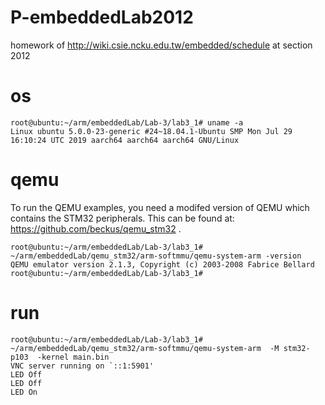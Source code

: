 # P-embeddedLab2012
homework of http://wiki.csie.ncku.edu.tw/embedded/schedule at section 2012

# os

```
root@ubuntu:~/arm/embeddedLab/Lab-3/lab3_1# uname -a
Linux ubuntu 5.0.0-23-generic #24~18.04.1-Ubuntu SMP Mon Jul 29 16:10:24 UTC 2019 aarch64 aarch64 aarch64 GNU/Linux
```

# qemu
To run the QEMU examples, you need a modifed version of QEMU which contains the
STM32 peripherals.  This can be found at: https://github.com/beckus/qemu_stm32 .

```
root@ubuntu:~/arm/embeddedLab/Lab-3/lab3_1# ~/arm/embeddedLab/qemu_stm32/arm-softmmu/qemu-system-arm -version
QEMU emulator version 2.1.3, Copyright (c) 2003-2008 Fabrice Bellard
root@ubuntu:~/arm/embeddedLab/Lab-3/lab3_1# 
```
# run

```
root@ubuntu:~/arm/embeddedLab/Lab-3/lab3_1# ~/arm/embeddedLab/qemu_stm32/arm-softmmu/qemu-system-arm  -M stm32-p103  -kernel main.bin
VNC server running on `::1:5901'
LED Off
LED Off
LED On
```